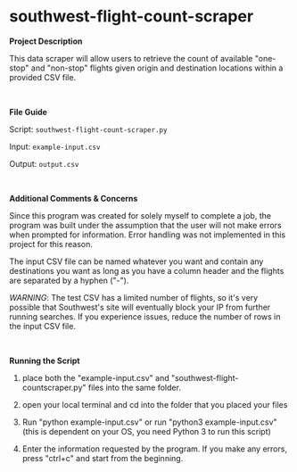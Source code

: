 # southwest-flight-count-scraper

**Project Description**

This data scraper will allow users to retrieve the count of available "one-stop" and "non-stop"
flights given origin and destination locations within a provided CSV file.  

&nbsp;

**File Guide**

Script: `southwest-flight-count-scraper.py`

Input: `example-input.csv`

Output: `output.csv`

&nbsp;

**Additional Comments & Concerns**

Since this program was created for solely myself to complete a job, the program
was built under the assumption that the user will not make errors when prompted for information. 
Error handling was not implemented in this project for this reason.

The input CSV file can be named whatever you want and contain any destinations you want
as long as you have a column header and the flights are separated by a hyphen ("-").

*WARNING*: The test CSV has a limited number of flights, so it's very possible that Southwest's site
will eventually block your IP from further running searches. If you experience issues, reduce the number
of rows in the input CSV file.

&nbsp;

**Running the Script**

1. place both the "example-input.csv" and "southwest-flight-countscraper.py" files into the
same folder.

2. open your local terminal and cd into the folder that you placed your files

3. Run "python example-input.csv" or run "python3 example-input.csv" (this is dependent on your OS, you need Python 3 to run this script)

4. Enter the information requested by the program. If you make any errors, press "ctrl+c" and start 
from the beginning.

&nbsp;


